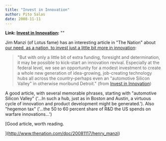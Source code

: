 ```yaml
---
title: "Invest in Innovation"
author: Pito Salas
date: 2008-11-11
---
```


**Link: [Invest in Innovation](None):** ""



Jim Manzi (of Lotus fame) has an interesting article in "The Nation" about
[our need, as a nation, to invest just a little bit more in
innovation](<http://www.thenation.com/doc/20081117/henry_manzi>):

> "But with only a little bit of extra funding, foresight and determination,
> it may be possible to kick-start an innovation revival. Especially at the
> federal level, we see an opportunity for a modest investment to create a
> whole new generation of idea-growing, job-creating technology hubs all
> across the country-perhaps even an "automotive Silicon Valley" in otherwise
> moribund Detroit." (from [Invest in
> Innovation](<http://www.thenation.com/doc/20081117/henry_manzi>))

A good article, with several memorable phrases, starting with "automotive
Silicon Valley" ('…In such a hub, just as in Boston and Austin, a virtuous
cycle of innovation and product development might be generated.'). Also
"hegemon tax" ('…the 50 to 60 percent share of R&D the US spends on warfare
innovations…')

[Good article, worth reading.

](<http://www.thenation.com/doc/20081117/henry_manzi>)


